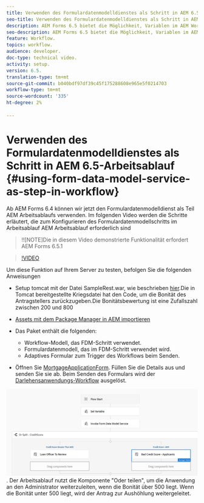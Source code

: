 ```yaml
---
title: Verwenden des Formulardatenmodelldienstes als Schritt in AEM 6.5-Arbeitsablauf
seo-title: Verwenden des Formulardatenmodelldienstes als Schritt in AEM 6.5-Arbeitsablauf
description: AEM Forms 6.5 bietet die Möglichkeit, Variablen im AEM Workflow zu erstellen. Mit dieser neuen Funktion ist die Verwendung des "Formulardatenmodelldienstes aufrufen"in AEM Arbeitsablauf sehr einfach geworden. Im folgenden Video werden Sie durch die Schritte geführt, die bei der Verwendung des Dienstes "Formulardatenmodell aufrufen"im Arbeitsablauf AEM.
seo-description: AEM Forms 6.5 bietet die Möglichkeit, Variablen im AEM Workflow zu erstellen. Mit dieser neuen Funktion ist die Verwendung des "Formulardatenmodelldienstes aufrufen"in AEM Arbeitsablauf sehr einfach geworden. Im folgenden Video werden Sie durch die Schritte geführt, die bei der Verwendung des Dienstes "Formulardatenmodell aufrufen"im Arbeitsablauf AEM.
feature: Workflow.
topics: workflow.
audience: developer.
doc-type: technical video.
activity: setup.
version: 6.5.
translation-type: tm+mt
source-git-commit: b040bdf97df39c45f175288608e965e5f0214703
workflow-type: tm+mt
source-wordcount: '335'
ht-degree: 2%

---
```



# Verwenden des Formulardatenmodelldienstes als Schritt in AEM 6.5-Arbeitsablauf {#using-form-data-model-service-as-step-in-workflow}

Ab AEM Forms 6.4 können wir jetzt den Formulardatenmodelldienst als Teil AEM Arbeitsablaufs verwenden. Im folgenden Video werden die Schritte erläutert, die zum Konfigurieren des Formulardatenmodellschritts im Arbeitsablauf AEM Arbeitsablauf erforderlich sind

>!![NOTE]Die in diesem Video demonstrierte Funktionalität erfordert AEM Forms 6.5.1


>[!VIDEO](https://video.tv.adobe.com/v/28145?quality=9&learn=on)

Um diese Funktion auf Ihrem Server zu testen, befolgen Sie die folgenden Anweisungen

* Setup tomcat mit der Datei SampleRest.war, wie beschrieben [hier](https://helpx.adobe.com/experience-manager/kt/forms/using/preparing-datasource-for-form-data-model-tutorial-use.html).Die in Tomcat bereitgestellte Kriegsdatei hat den Code, um die Bonität des Antragstellers zurückzugeben.Die Bonitätsbewertung ist eine Zufallszahl zwischen 200 und 800

* [ Assets mit dem Package Manager in AEM importieren](assets/aem65-loanapplication.zip)
* Das Paket enthält die folgenden:

   * Workflow-Modell, das FDM-Schritt verwendet.
   * Formulardatenmodell, das im FDM-Schritt verwendet wird.
   * Adaptives Formular zum Trigger des Workflows beim Senden.
* Öffnen Sie [MortgageApplicationForm](http://localhost:4502/content/dam/formsanddocuments/loanapplication/jcr:content?wcmmode=disabled). Füllen Sie die Details aus und senden Sie sie ab. Beim Senden des Formulars wird der [Darlehensanwendungs-Workflow](http://http://localhost:4502/editor.html/conf/global/settings/workflow/models/LoanApplication2.html) ausgelöst.

![ Workflow ](assets/invokefdm651.PNG).
Der Arbeitsablauf nutzt die Komponente &quot;Oder teilen&quot;, um die Anwendung an den Administrator weiterzuleiten, wenn die Bonität über 500 liegt. Wenn die Bonität unter 500 liegt, wird der Antrag zur Aushöhlung weitergeleitet.
